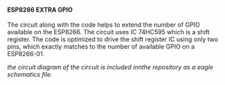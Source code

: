 #### ESP8266 EXTRA GPIO
The circuit along with the code helps to extend the number of GPIO available on the ESP8266. The circuit uses IC 74HC595 which is a shift register. The code is optimized to drive the shift register IC using only two pins, which exactly matches to the number of available GPIO on a ESP8266-01.

*the circuit diagram of the circuit is included innthe repository as a eagle schematics file.*
